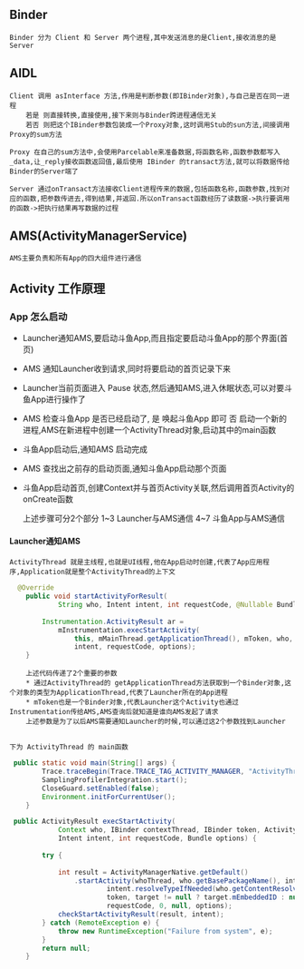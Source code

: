 
## Binder 

    Binder 分为 Client 和 Server 两个进程,其中发送消息的是Client,接收消息的是Server

## AIDL

    Client 调用 asInterface 方法,作用是判断参数(即IBinder对象),与自己是否在同一进程
        若是 则直接转换,直接使用,接下来则与Binder跨进程通信无关
        若否 则把这个IBinder参数包装成一个Proxy对象,这时调用Stub的sun方法,间接调用Proxy的sum方法

    Proxy 在自己的sum方法中,会使用Parcelable来准备数据,将函数名称,函数参数都写入_data,让_reply接收函数返回值,最后使用 IBinder 的transact方法,就可以将数据传给Binder的Server端了

    Server 通过onTransact方法接收Client进程传来的数据,包括函数名称,函数参数,找到对应的函数,把参数传进去,得到结果,并返回.所以onTransact函数经历了读数据->执行要调用的函数->把执行结果再写数据的过程


## AMS(ActivityManagerService)

    AMS主要负责和所有App的四大组件进行通信

## Activity 工作原理

### App 怎么启动

* Launcher通知AMS,要启动斗鱼App,而且指定要启动斗鱼App的那个界面(首页)
* AMS 通知Launcher收到请求,同时将要启动的首页记录下来
* Launcher当前页面进入 Pause 状态,然后通知AMS,进入休眠状态,可以对要斗鱼App进行操作了
* AMS 检查斗鱼App 是否已经启动了,
    是 唤起斗鱼App 即可
    否 启动一个新的进程,AMS在新进程中创建一个ActivityThread对象,启动其中的main函数
* 斗鱼App启动后,通知AMS 启动完成
* AMS 查找出之前存的启动页面,通知斗鱼App启动那个页面
* 斗鱼App启动首页,创建Context并与首页Activity关联,然后调用首页Activity的onCreate函数

    上述步骤可分2个部分 
        1~3 Launcher与AMS通信
        4~7 斗鱼App与AMS通信

#### Launcher通知AMS

    ActivityThread 就是主线程,也就是UI线程,他在App启动时创建,代表了App应用程序,Application就是整个ActivityThread的上下文

``` java
  @Override
    public void startActivityForResult(
            String who, Intent intent, int requestCode, @Nullable Bundle options) {
       
        Instrumentation.ActivityResult ar =
            mInstrumentation.execStartActivity(
                this, mMainThread.getApplicationThread(), mToken, who,
                intent, requestCode, options);
    }
```

        上述代码传递了2个重要的参数
        * 通过ActivityThread的 getApplicationThread方法获取到一个Binder对象,这个对象的类型为ApplicationThread,代表了Launcher所在的App进程
        * mToken也是一个Binder对象,代表Launcher这个Activity也通过Instrumentation传给AMS,AMS查询后就知道是谁向AMS发起了请求
        上述参数是为了以后AMS需要通知Launcher的时候,可以通过这2个参数找到Launcher


    下为 ActivityThread 的 main函数

``` java
 public static void main(String[] args) {
        Trace.traceBegin(Trace.TRACE_TAG_ACTIVITY_MANAGER, "ActivityThreadMain");
        SamplingProfilerIntegration.start();
        CloseGuard.setEnabled(false);
        Environment.initForCurrentUser();
    }
```

``` java
 public ActivityResult execStartActivity(
            Context who, IBinder contextThread, IBinder token, Activity target,
            Intent intent, int requestCode, Bundle options) {
                
        try {
           
            int result = ActivityManagerNative.getDefault()
                .startActivity(whoThread, who.getBasePackageName(), intent,
                        intent.resolveTypeIfNeeded(who.getContentResolver()),
                        token, target != null ? target.mEmbeddedID : null,
                        requestCode, 0, null, options);
            checkStartActivityResult(result, intent);
        } catch (RemoteException e) {
            throw new RuntimeException("Failure from system", e);
        }
        return null;
    }

```

